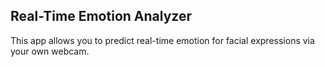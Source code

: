

## Real-Time Emotion Analyzer

This app allows you to predict real-time emotion for facial expressions via your own webcam.


